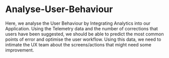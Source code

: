 # Analyse-User-Behaviour


Here, we analyse the User Behaviour by Integrating Analytics into our Application. Using the Telemetry data and the number of corrections that users have been suggested, we should be able to predict the most common points of error and optimise the user workflow. Using this data, we need to intimate the UX team about the screens/actions that might need some improvement.
